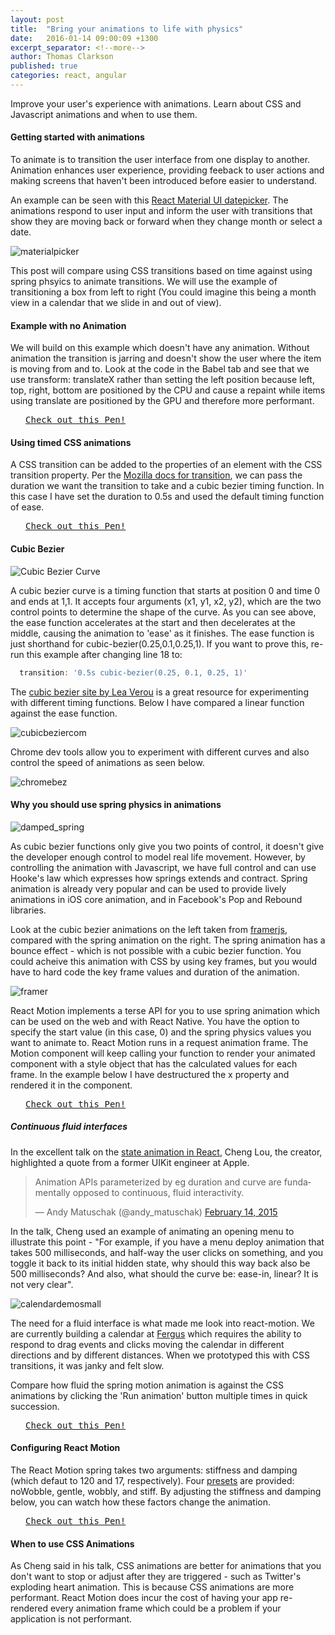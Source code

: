 ```yaml
---
layout: post
title:  "Bring your animations to life with physics"
date:   2016-01-14 09:00:09 +1300
excerpt_separator: <!--more-->
author: Thomas Clarkson
published: true
categories: react, angular
---
```


Improve your user's experience with animations. Learn about CSS and Javascript animations and when to use them.
<!--more-->

#### Getting started with animations

To animate is to transition the user interface from one display to another. Animation enhances user experience, providing feeback to user actions and making screens that haven't been introduced before easier to understand.

An example can be seen with this [React Material UI datepicker](http://www.material-ui.com/#/components/date-picker). 
The animations respond to user input and inform the user with transitions that show they are moving back or forward when they change month or select a date.

![materialpicker](https://cloud.githubusercontent.com/assets/2054503/12336337/ede568fe-bb68-11e5-8750-7cf50c46a7c7.gif)

This post will compare using CSS transitions based on time against using spring phsyics to animate transitions. We will use the example of transitioning a box from left to right (You could imagine this being a month view in a calendar that we slide in and out of view).

<script src="http://codepen.io/assets/embed/ei.js"> </script>
<script async src="//platform.twitter.com/widgets.js" charset="utf-8"></script>

#### Example with no Animation

We will build on this example which doesn't have any animation. Without animation the transition is jarring and doesn't show the user where the item is moving from and to. Look at the code in the Babel tab and see that we use transform: translateX rather than setting the left position because left, top, right, bottom are positioned by the CPU and cause a repaint while items using translate are positioned by the GPU and therefore more performant.

<pre class="codepen" data-height="150" data-type="result" data-href="GoEKLN" data-user="TomClarkson" data-safe="true"> <code> </code> <a href="http://codepen.io/TomClarkson/pen/GoEKLN">Check out this Pen!</a> </pre>

#### Using timed CSS animations

A CSS transition can be added to the properties of an element with the CSS transition property. Per the [Mozilla docs for transition](https://developer.mozilla.org/en/docs/Web/CSS/transition), we can pass the duration we want the transition to take and a cubic bezier timing function. In this case I have set the duration to 0.5s and used the default timing function of ease. 

<pre class="codepen" data-height="150" data-type="result" data-href="xZrZJp" data-user="TomClarkson" data-safe="true"> <code> </code> <a href="http://codepen.io/TomClarkson/pen/xZrZJp">Check out this Pen!</a> </pre>


#### Cubic Bezier

![Cubic Bezier Curve](https://cloud.githubusercontent.com/assets/2054503/12335516/79b72d54-bb64-11e5-8fbe-b2a9e6715ea9.png)

A cubic bezier curve is a timing function that starts at position 0 and time 0 and ends at 1,1. It accepts four arguments (x1, y1, x2, y2), which are the two control points to determine the shape of the curve. As you can see above, the ease function accelerates at the start and then decelerates at the middle, causing the animation to 'ease' as it finishes. The ease function is just shorthand for cubic-bezier(0.25,0.1,0.25,1). If you want to prove this, re-run this example after changing line 18 to: 

~~~js
  transition: '0.5s cubic-bezier(0.25, 0.1, 0.25, 1)'
~~~

The [cubic bezier site by Lea Verou](http://cubic-bezier.com/) is a great resource for experimenting with different timing functions. Below I have compared a linear function against the ease function. 

![cubicbeziercom](https://cloud.githubusercontent.com/assets/2054503/12336020/f5c3568c-bb66-11e5-84e8-762a41ba4d58.gif)

Chrome dev tools allow you to experiment with different curves and also control the speed of animations as seen below.

![chromebez](https://cloud.githubusercontent.com/assets/2054503/12336063/4134261e-bb67-11e5-8bbd-4981028659a7.gif)

#### Why you should use spring physics in animations

![damped_spring](https://cloud.githubusercontent.com/assets/2054503/12336758/ff68ac10-bb6a-11e5-9560-15737d665b4d.gif)

As cubic bezier functions only give you two points of control, it doesn't give the developer enough control to model real life movement. However, by controlling the animation with Javascript, we have full control and can use Hooke's law which expresses how springs extends and contract. Spring animation is already very popular and can be used to provide lively animations in iOS core animation, and in Facebook's Pop and Rebound libraries. 

Look at the cubic bezier animations on the left taken from [framerjs](http://framerjs.com/learn/basics/animation/), compared with the spring animation on the right. The spring animation has a bounce effect - which is not possible with a cubic bezier function. You could acheive this animation with CSS by using key frames, but you would have to hard code the key frame values and duration of the animation.

![framer](https://cloud.githubusercontent.com/assets/2054503/12362208/f52638fa-bc26-11e5-895e-59c0ad611928.gif)

React Motion implements a terse API for you to use spring animation which can be used on the web and with React Native. You have the option to specify the start value (in this case, 0) and the spring physics values you want to animate to. React Motion runs in a request animation frame. The Motion component will keep calling your function to render your animated component with a style object that has the calculated values for each frame. In the example below I have destructured the x property and rendered it in the component.

<pre class="codepen" data-height="150" data-type="result" data-href="EPwWOg" data-user="TomClarkson" data-safe="true"> <code> </code> <a href="http://codepen.io/TomClarkson/pen/EPwWOg">Check out this Pen!</a> </pre>

##### Continuous fluid interfaces

In the excellent talk on the [state animation in React](https://www.youtube.com/watch?v=1tavDv5hXpo), Cheng Lou, the creator, highlighted a quote from a former UIKit engineer at Apple.

<blockquote class="twitter-tweet" lang="en-gb"><p lang="en" dir="ltr">Animation APIs parameterized by eg duration and curve are fundamentally opposed to continuous, fluid interactivity.</p>&mdash; Andy Matuschak (@andy_matuschak) <a href="https://twitter.com/andy_matuschak/status/566736015188963328">February 14, 2015</a></blockquote>

In the talk, Cheng used an example of animating an opening menu to illustrate this point - "For example, if you have a menu deploy animation that takes 500 milliseconds, and half-way the user clicks on something, and you toggle it back to its initial hidden state, why should this way back also be 500 milliseconds? And also, what should the curve be: ease-in, linear? It is not very clear".

![calendardemosmall](https://cloud.githubusercontent.com/assets/2054503/12363885/3f87eebc-bc30-11e5-9ceb-40e2ad34700f.gif)

The need for a fluid interface is what made me look into react-motion. We are currently building a calendar at [Fergus](http://fergusapp.com/) which requires the ability to respond to drag events and clicks moving the calendar in different directions and by different distances. When we prototyped this with CSS transitions, it was janky and felt slow.

Compare how fluid the spring motion animation is against the CSS animations by clicking the 'Run animation' button multiple times in quick succession.

<pre class="codepen" data-height="450" data-type="result" data-href="dGVvEJ" data-user="TomClarkson" data-safe="true"> <code> </code> <a href="http://codepen.io/TomClarkson/pen/dGVvEJ">Check out this Pen!</a> </pre>

#### Configuring React Motion

The React Motion spring takes two arguments: stiffness and damping (which defaut to 120 and 17, respectively). Four [presets](https://github.com/chenglou/react-motion/blob/master/src/presets.js) are provided: noWobble, gentle, wobbly, and stiff. By adjusting the stiffness and damping below, you can watch how these factors change the animation.

<pre class="codepen" data-height="300" data-type="result" data-href="OMxmQL" data-user="TomClarkson" data-safe="true"> <code> </code> <a href="http://codepen.io/TomClarkson/pen/OMxmQL">Check out this Pen!</a> </pre>

#### When to use CSS Animations

As Cheng said in his talk, CSS animations are better for animations that you don't want to stop or adjust after they are triggered - such as Twitter's exploding heart animation. This is because CSS animations are more performant. React Motion does incur the cost of having your app re-rendered every animation frame which could be a problem if your application is not performant.





